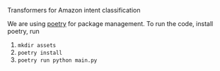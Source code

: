 Transformers for Amazon intent classification


We are using [poetry](https://python-poetry.org/) for package management. To
run the code, install poetry, run

1. `mkdir assets`
1. `poetry install`
1. `poetry run python main.py`
